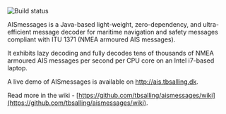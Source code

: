 ![Build status](https://travis-ci.org/tbsalling/aismessages.svg?branch=master)

AISmessages is a Java-based light-weight, zero-dependency, and ultra-efficient message decoder for maritime
navigation and safety messages compliant with ITU 1371 (NMEA armoured AIS messages).

It exhibits lazy decoding and fully decodes tens of thousands of NMEA armoured AIS messages per second per CPU
core on an Intel i7-based laptop.

A live demo of AISmessages is available on http://ais.tbsalling.dk.  
 
Read more in the wiki - [https://github.com/tbsalling/aismessages/wiki](https://github.com/tbsalling/aismessages/wiki).
